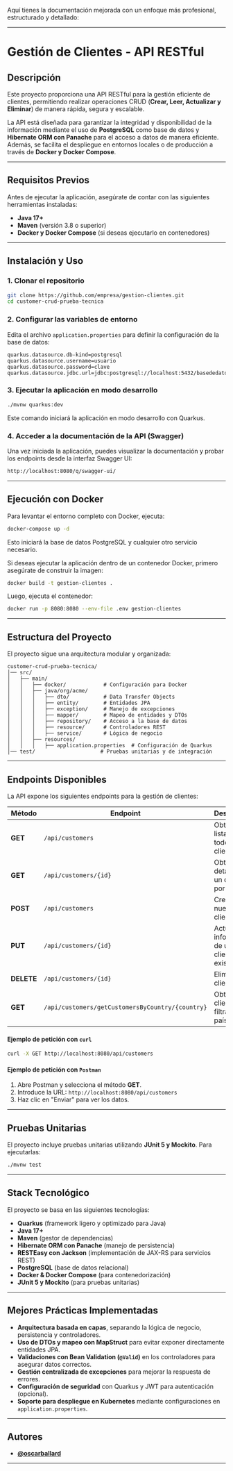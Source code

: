Aquí tienes la documentación mejorada con un enfoque más profesional, estructurado y detallado:

---

# **Gestión de Clientes - API RESTful**

## **Descripción**
Este proyecto proporciona una API RESTful para la gestión eficiente de clientes, permitiendo realizar operaciones CRUD (**Crear, Leer, Actualizar y Eliminar**) de manera rápida, segura y escalable. 

La API está diseñada para garantizar la integridad y disponibilidad de la información mediante el uso de **PostgreSQL** como base de datos y **Hibernate ORM con Panache** para el acceso a datos de manera eficiente. Además, se facilita el despliegue en entornos locales o de producción a través de **Docker y Docker Compose**.

---

## **Requisitos Previos**
Antes de ejecutar la aplicación, asegúrate de contar con las siguientes herramientas instaladas:

- **Java 17+**
- **Maven** (versión 3.8 o superior)
- **Docker y Docker Compose** (si deseas ejecutarlo en contenedores)

---

## **Instalación y Uso**

### **1. Clonar el repositorio**  
```bash
git clone https://github.com/empresa/gestion-clientes.git
cd customer-crud-prueba-tecnica
```

### **2. Configurar las variables de entorno**
Edita el archivo `application.properties` para definir la configuración de la base de datos:

```properties
quarkus.datasource.db-kind=postgresql
quarkus.datasource.username=usuario
quarkus.datasource.password=clave
quarkus.datasource.jdbc.url=jdbc:postgresql://localhost:5432/basededatos
```

### **3. Ejecutar la aplicación en modo desarrollo**
```bash
./mvnw quarkus:dev
```
Este comando iniciará la aplicación en modo desarrollo con Quarkus.

### **4. Acceder a la documentación de la API (Swagger)**
Una vez iniciada la aplicación, puedes visualizar la documentación y probar los endpoints desde la interfaz Swagger UI:

```bash
http://localhost:8080/q/swagger-ui/
```

---

## **Ejecución con Docker**
Para levantar el entorno completo con Docker, ejecuta:

```bash
docker-compose up -d
```

Esto iniciará la base de datos PostgreSQL y cualquier otro servicio necesario.

Si deseas ejecutar la aplicación dentro de un contenedor Docker, primero asegúrate de construir la imagen:

```bash
docker build -t gestion-clientes .
```

Luego, ejecuta el contenedor:

```bash
docker run -p 8080:8080 --env-file .env gestion-clientes
```

---

## **Estructura del Proyecto**
El proyecto sigue una arquitectura modular y organizada:

```
customer-crud-prueba-tecnica/
│── src/
│   ├── main/
│   │   ├── docker/            # Configuración para Docker
│   │   ├── java/org/acme/
│   │   │   ├── dto/           # Data Transfer Objects
│   │   │   ├── entity/        # Entidades JPA
│   │   │   ├── exception/     # Manejo de excepciones
│   │   │   ├── mapper/        # Mapeo de entidades y DTOs
│   │   │   ├── repository/    # Acceso a la base de datos
│   │   │   ├── resource/      # Controladores REST
│   │   │   ├── service/       # Lógica de negocio
│   │   ├── resources/
│   │   │   ├── application.properties  # Configuración de Quarkus
│── test/                     # Pruebas unitarias y de integración
```

---

## **Endpoints Disponibles**
La API expone los siguientes endpoints para la gestión de clientes:

| Método  | Endpoint                                       | Descripción                          |
|---------|-----------------------------------------------|--------------------------------------|
| **GET** | `/api/customers`                             | Obtener la lista de todos los clientes |
| **GET** | `/api/customers/{id}`                        | Obtener los detalles de un cliente por su ID |
| **POST** | `/api/customers`                            | Crear un nuevo cliente |
| **PUT** | `/api/customers/{id}`                        | Actualizar la información de un cliente existente |
| **DELETE** | `/api/customers/{id}`                    | Eliminar un cliente |
| **GET** | `/api/customers/getCustomersByCountry/{country}` | Obtener clientes filtrados por país |

#### **Ejemplo de petición con `curl`**
```bash
curl -X GET http://localhost:8080/api/customers
```

#### **Ejemplo de petición con `Postman`**
1. Abre Postman y selecciona el método **GET**.
2. Introduce la URL: `http://localhost:8080/api/customers`
3. Haz clic en "Enviar" para ver los datos.

---

## **Pruebas Unitarias**
El proyecto incluye pruebas unitarias utilizando **JUnit 5 y Mockito**. Para ejecutarlas:

```bash
./mvnw test
```

---

## **Stack Tecnológico**
El proyecto se basa en las siguientes tecnologías:

- **Quarkus** (framework ligero y optimizado para Java)
- **Java 17+**
- **Maven** (gestor de dependencias)
- **Hibernate ORM con Panache** (manejo de persistencia)
- **RESTEasy con Jackson** (implementación de JAX-RS para servicios REST)
- **PostgreSQL** (base de datos relacional)
- **Docker & Docker Compose** (para contenedorización)
- **JUnit 5 y Mockito** (para pruebas unitarias)

---

## **Mejores Prácticas Implementadas**
- **Arquitectura basada en capas**, separando la lógica de negocio, persistencia y controladores.
- **Uso de DTOs y mapeo con MapStruct** para evitar exponer directamente entidades JPA.
- **Validaciones con Bean Validation (`@Valid`)** en los controladores para asegurar datos correctos.
- **Gestión centralizada de excepciones** para mejorar la respuesta de errores.
- **Configuración de seguridad** con Quarkus y JWT para autenticación (opcional).
- **Soporte para despliegue en Kubernetes** mediante configuraciones en `application.properties`.

---

## **Autores**
- **[@oscarballard](https://github.com/oscarballard)**

---

